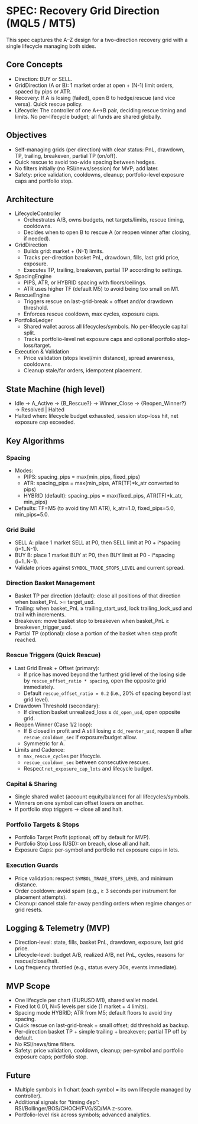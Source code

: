 # SPEC: Recovery Grid Direction (MQL5 / MT5)

This spec captures the A–Z design for a two-direction recovery grid with a single lifecycle managing both sides.

## Core Concepts
- Direction: BUY or SELL.
- GridDirection (A or B): 1 market order at open + (N-1) limit orders, spaced by pips or ATR.
- Recovery: If A is losing (failed), open B to hedge/rescue (and vice versa). Quick rescue policy.
- Lifecycle: The controller of one A↔B pair, deciding rescue timing and limits. No per-lifecycle budget; all funds are shared globally.

## Objectives
- Self-managing grids (per direction) with clear status: PnL, drawdown, TP, trailing, breakeven, partial TP (on/off).
- Quick rescue to avoid too-wide spacing between hedges.
- No filters initially (no RSI/news/session) for MVP; add later.
- Safety: price validation, cooldowns, cleanup; portfolio-level exposure caps and portfolio stop.

## Architecture
- LifecycleController
  - Orchestrates A/B, owns budgets, net targets/limits, rescue timing, cooldowns.
  - Decides when to open B to rescue A (or reopen winner after closing, if needed).
- GridDirection
  - Builds grid: market + (N-1) limits.
  - Tracks per-direction basket PnL, drawdown, fills, last grid price, exposure.
  - Executes TP, trailing, breakeven, partial TP according to settings.
- SpacingEngine
  - PIPS, ATR, or HYBRID spacing with floors/ceilings.
  - ATR uses higher TF (default M5) to avoid being too small on M1.
- RescueEngine
  - Triggers rescue on last-grid-break + offset and/or drawdown threshold.
  - Enforces rescue cooldown, max cycles, exposure caps.
- PortfolioLedger
  - Shared wallet across all lifecycles/symbols. No per-lifecycle capital split.
  - Tracks portfolio-level net exposure caps and optional portfolio stop-loss/target.
- Execution & Validation
  - Price validation (stops level/min distance), spread awareness, cooldowns.
  - Cleanup stale/far orders, idempotent placement.

## State Machine (high level)
- Idle → A_Active → {B_Rescue?} → Winner_Close → {Reopen_Winner?} → Resolved | Halted
- Halted when: lifecycle budget exhausted, session stop-loss hit, net exposure cap exceeded.

## Key Algorithms

### Spacing
- Modes:
  - PIPS: spacing_pips = max(min_pips, fixed_pips)
  - ATR: spacing_pips = max(min_pips, ATR(TF)*k_atr converted to pips)
  - HYBRID (default): spacing_pips = max(fixed_pips, ATR(TF)*k_atr, min_pips)
- Defaults: TF=M5 (to avoid tiny M1 ATR), k_atr=1.0, fixed_pips=5.0, min_pips=5.0.

### Grid Build
- SELL A: place 1 market SELL at P0, then SELL limit at P0 + i*spacing (i=1..N-1).
- BUY B: place 1 market BUY at P0, then BUY limit at P0 - i*spacing (i=1..N-1).
- Validate prices against `SYMBOL_TRADE_STOPS_LEVEL` and current spread.

### Direction Basket Management
- Basket TP per direction (default): close all positions of that direction when basket_PnL >= target_usd.
- Trailing: when basket_PnL ≥ trailing_start_usd, lock trailing_lock_usd and trail with increments.
- Breakeven: move basket stop to breakeven when basket_PnL ≥ breakeven_trigger_usd.
- Partial TP (optional): close a portion of the basket when step profit reached.

### Rescue Triggers (Quick Rescue)
- Last Grid Break + Offset (primary):
  - If price has moved beyond the furthest grid level of the losing side by `rescue_offset_ratio * spacing`, open the opposite grid immediately.
  - Default `rescue_offset_ratio = 0.2` (i.e., 20% of spacing beyond last grid level).
- Drawdown Threshold (secondary):
  - If direction basket unrealized_loss ≥ `dd_open_usd`, open opposite grid.
- Reopen Winner (Case 1/2 loop):
  - If B closed in profit and A still losing ≥ `dd_reenter_usd`, reopen B after `rescue_cooldown_sec` if exposure/budget allow.
  - Symmetric for A.
- Limits and Cadence:
  - `max_rescue_cycles` per lifecycle.
  - `rescue_cooldown_sec` between consecutive rescues.
  - Respect `net_exposure_cap_lots` and lifecycle budget.

### Capital & Sharing
- Single shared wallet (account equity/balance) for all lifecycles/symbols.
- Winners on one symbol can offset losers on another.
- If portfolio stop triggers → close all and halt.

### Portfolio Targets & Stops
- Portfolio Target Profit (optional; off by default for MVP).
- Portfolio Stop Loss (USD): on breach, close all and halt.
- Exposure Caps: per-symbol and portfolio net exposure caps in lots.

### Execution Guards
- Price validation: respect `SYMBOL_TRADE_STOPS_LEVEL` and minimum distance.
- Order cooldown: avoid spam (e.g., ≥ 3 seconds per instrument for placement attempts).
- Cleanup: cancel stale far-away pending orders when regime changes or grid resets.

## Logging & Telemetry (MVP)
- Direction-level: state, fills, basket PnL, drawdown, exposure, last grid price.
- Lifecycle-level: budget A/B, realized A/B, net PnL, cycles, reasons for rescue/close/halt.
- Log frequency throttled (e.g., status every 30s, events immediate).

## MVP Scope
- One lifecycle per chart (EURUSD M1), shared wallet model.
- Fixed lot 0.01, N=5 levels per side (1 market + 4 limits).
- Spacing mode HYBRID; ATR from M5; default floors to avoid tiny spacing.
- Quick rescue on last-grid-break + small offset; dd threshold as backup.
- Per-direction basket TP + simple trailing + breakeven; partial TP off by default.
- No RSI/news/time filters.
- Safety: price validation, cooldown, cleanup; per-symbol and portfolio exposure caps; portfolio stop.

## Future
- Multiple symbols in 1 chart (each symbol = its own lifecycle managed by controller).
- Additional signals for “timing đẹp”: RSI/Bollinger/BOS/CHOCH/FVG/SD/MA z-score.
- Portfolio-level risk across symbols; advanced analytics.
